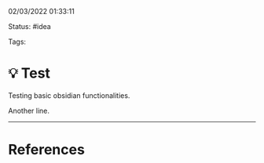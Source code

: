 02/03/2022 01:33:11

Status: #idea

Tags:

# 💡 Test 

Testing basic obsidian functionalities.

Another line.

---
# References
